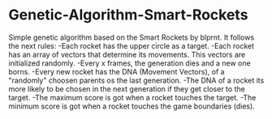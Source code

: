 # Genetic-Algorithm-Smart-Rockets

Simple genetic algorithm based on the Smart Rockets by blprnt. It follows the next rules:
-Each rocket has the upper circle as a target.
-Each rocket has an array of vectors that determine its movements. This vectors are initialized randomly.
-Every x frames, the generation dies and a new one borns.
-Every new rocket has the DNA (Movement Vectors), of a "randomly" choosen parents os the last generation.
-The DNA of a rocket its more likely to be chosen in the next generation if they get closer to the target.
-The maximum score is got when a rocket touches the target.
-The minimum score is got when a rocket touches the game boundaries (dies).

